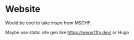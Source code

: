 # Website

Would be cool to take inspo from MSCHF. 

Maybe use static site gen like https://www.11ty.dev/ or Hugo